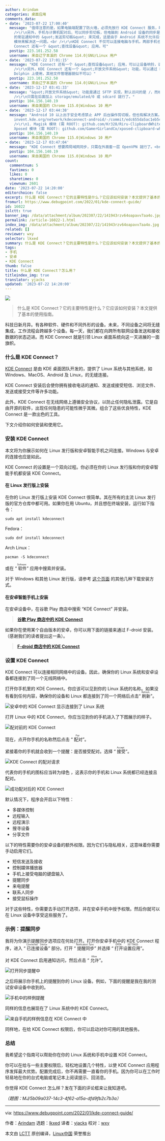 ```yaml
---
author: Arindam
categories: 桌面应用
comments_data:
- date: '2023-07-22 17:00:40'
  message: "值得注意的是，如果电脑端配置了防火墙，必须先放行 KDE Connect 服务，端口为 1714:1764/tcp|1714:1764/udp。<br
    />\r\n另外，手机与计算机配对后，可以同步剪切板，但电脑到 Android 设备的同步是自动进行的，手机到电脑的同步则必须点击 KDE Connect
    的常驻通知中的 &quot;发送剪切板&quot; 来完成，这是由于 Android 系统不允许后台运行的应用自动读取系统剪切板内容。据说可以通过一些 Magisk
    模块来解决这一问题。<br />\r\nKDE Connect 不仅可以连接电脑与手机，两部手机也可以进行配对，互相发送剪切板内容及文件。<br />\r\nKDE
    Connect 还有一个 &quot;查找设备&quot; 应用，可"
  postip: 223.101.252.58
  username: 来自辽宁本溪的 Chrome 114.0|GNU/Linux 用户
- date: '2023-07-22 17:01:15'
  message: "KDE Connect 还有一个 &quot;查找设备&quot; 应用，可以让设备响铃，说实话还挺实用的，但在 MIUI 14 上测试时发现当手机处于熄屏状态时，手机没法响铃，不知道是哪里的配置出了问题。<br
    />\r\n另外，KDE Connect 还有一个 &quot;开放文件系统&quot; 功能，可以通过 KDE 的 Dolphin 文件管理器直接查看已配对的设备中的文件。（应该是只能在
    Dolphin 上使用，其他文件管理器貌似不可以）"
  postip: 223.101.252.58
  username: 来自辽宁本溪的 Chrome 114.0|GNU/Linux 用户
- date: '2023-12-17 03:41:33'
  message: "&quot;开放文件系统&quot; 功能是通过 SFTP 实现，默认访问的是 /，而根目录没权限，所以会报错。<br />\r\n<br
    />\r\n只需在后面加上 storage/emulated/0 或 sdcard 就行了。"
  postip: 104.156.140.19
  username: 来自美国的 Chrome 115.0|Windows 10 用户
- date: '2023-12-17 03:44:38'
  message: "Android 10 以上出于安全考虑禁止 APP 后台操作剪切板，但也有解决方案。<br />\r\n<br />\r\n1. ADB 调试桥:
    invent.kde.org/network/kdeconnect-android/-/commit/edc655da5ac1eb5c3027c8556cc62037a1d4c5ac<br
    />\r\n1. Magisk 模块 (需 ROOT): github.com/Kr328/Riru-ClipboardWhitelist<br />\r\n2.
    Xposed 模块 (需 ROOT): github.com/GamerGirlandCo/xposed-clipboard-whitelist"
  postip: 104.156.140.19
  username: 来自美国的 Chrome 115.0|Windows 10 用户
- date: '2023-12-17 03:47:04'
  message: "KDE Connect 想要跨局域网同步，只需在外面套一层 OpenVPN 就行了。<br />\r\n<br />\r\n见：userbase.kde.org/KDEConnect#Running_KDE_Connect_over_OpenVPN"
  postip: 104.156.140.19
  username: 来自美国的 Chrome 115.0|Windows 10 用户
count:
  commentnum: 5
  favtimes: 0
  likes: 0
  sharetimes: 0
  viewnum: 2601
date: '2023-07-22 14:20:00'
editorchoice: false
excerpt: 什么是 KDE Connect？它的主要特性是什么？它应该如何安装？本文提供了基本的使用指南。
fromurl: https://www.debugpoint.com/2022/01/kde-connect-guide/
id: 16022
islctt: true
banner_img: /data/attachment/album/202307/22/141943rzv64oapavv7aa4o.jpg
permalink: /article-16022-1.html
index_img: /data/attachment/album/202307/22/141943rzv64oapavv7aa4o.jpg.thumb.jpg
related: []
reviewer: wxy
selector: lkxed
summary: 什么是 KDE Connect？它的主要特性是什么？它应该如何安装？本文提供了基本的使用指南。
tags:
- 手机
- 安卓
- KDE Connect
thumb: false
title: 什么是 KDE Connect？怎么用？
titleindex_img: true
translator: yjacks
updated: '2023-07-22 14:20:00'
---
```


![](/data/attachment/album/202307/22/141943rzv64oapavv7aa4o.jpg)



> 
> 什么是 KDE Connect？它的主要特性是什么？它应该如何安装？本文提供了基本的使用指南。
> 
> 
> 


科技日新月异。有各种软件、硬件和不同外形的设备。未来，不同设备之间将无缝集成，工作流程会跨越多个设备。每一天，我们都在向跨所有联网设备发送和接收数据的状态迈进。而 KDE Connect 就是引领 Linux 桌面系统向这一天进展的一面旗帜。


### 什么是 KDE Connect？


[KDE Connect](https://kdeconnect.kde.org/) 是由 KDE 桌面团队开发的，提供了 Linux 系统与其他系统，如 Windows、MacOS、Android 及 Linux，的无缝连接。


KDE Connect 安装后会使你拥有接收电话的通知、发送或接受短信、浏览文件、发送或接受文件等许多功能。


此外，KDE Connect 在无线网络上遵循安全协议，以防止任何隐私泄露。它是自由开源的软件，出现任何隐患的可能性微乎其微。组合了这些优良特性，KDE Connect 是一款出色的工具。


下文介绍你如何安装和使用它。


### 安装 KDE Connect


本文将为你展示如何在 Linux 发行版和安卓智能手机之间连接。Windows 与安卓的连接也应是如此。


KDE Connect 的设置是一个双向过程。你必须在你的 Linux 发行版和你的安卓智能手机都安装 KDE Connect。


#### 在 Linux 发行版上安装


在你的 Linux 发行版上安装 KDE Connect 很简单。其在所有的主流 Linux 发行版的官方仓库中都可用。如果你在用 Ubuntu，并且想在终端安装，运行如下指令：



```
sudo apt install kdeconnect

```

Fedora：



```
sudo dnf install kdeconnect

```

Arch Linux：



```
pacman -S kdeconnect

```

或在 “<ruby> 软件 <rt>  Software </rt></ruby>” 应用中搜索并安装。


对于 Windows 和其他 Linux 发行版，请参考 [这个页面](https://kdeconnect.kde.org/download.html) 的其他几种下载安装方式。


#### 在安卓智能手机上安装


在安卓设备中，在谷歌 Play 商店中搜索 “KDE Connect” 并安装。



> 
> **[谷歌 Play 商店中的 KDE Connect](https://play.google.com/store/apps/details?id=org.kde.kdeconnect_tp&hl=en_IN&gl=US)**
> 
> 
> 


如果你在使用某个自由版本的安卓，你可以用下面的链接来通过 F-droid 安装。（感谢我们的读者提出这一条）。



> 
> **[F-droid 商店中的 KDE Connect](https://f-droid.org/en/packages/org.kde.kdeconnect_tp/)**
> 
> 
> 


### 设置 KDE Connect


KDE Connect 可以连接相同网络中的设备。因此，确保你的 Linux 系统和安卓设备都连接到了同一个无线网络中。


打开你手机里的 KDE Connect。你应该可以见到你的 Linux 系统的名称。如果没有看到任何内容，确保你的设备和 Linux 都连接到了同一个网络后点击“<ruby> 刷新 <rt>  Refresh </rt></ruby>”。


![安卓中的 KDE Connect 显示连接到了 Linux 系统](/data/attachment/album/202307/22/142225qkhg7wfwyy2e2umz.jpg)


打开 Linux 中的 KDE Connect，你应当见到你的手机进入了下图展示的样子。


![配对前的 KDE Connect](/data/attachment/album/202307/22/142240cazmknbkb1mwin8m.jpg)


现在，点开你手机的名称然后点击 “<ruby> 配对 <rt>  Pair </rt></ruby>”。


紧接着你的手机就会收到一个提醒：是否接受配对。选择 “<ruby> 接受 <rt>  Accept </rt></ruby>”。


![KDE Connect 的配对请求](/data/attachment/album/202307/22/142253ldzb68lhh9b2h832.jpg)


代表你的手机的图标应当转为绿色 ，这表示你的手机和 Linux 系统都已经连接且配对。


![成功配对后的 KDE Connect](/data/attachment/album/202307/22/142306vz1147zmwa7zoa77.jpg)


默认情况下，程序会开启以下特性：


* 多媒体控制
* 远程输入
* 远程演示
* 搜寻设备
* 分享文件


以下的特性需要你的安卓设备的额外权限。因为它们与隐私相关，这意味着你需要手动启用它们。


* 短信发送及接收
* 控制媒体播放器
* 手机上接受电脑的键盘输入
* 提醒同步
* 来电提醒
* 联系人同步
* 接受鼠标操作


对于这些特性，你需要去手动打开选项，并在安卓手机中授予权限。然后你就可以在 Linux 设备中享受这些服务了。


### 示例：提醒同步


我将为你演示提醒同步选项应在何处打开。打开你安卓手机中的 KDE Connect 程序，进入 “<ruby> 已连接设备 <rt>  Connected Device </rt></ruby>” 部分。打开 “<ruby> 提醒同步 <rt>  Notification Sync </rt></ruby>” 并选择 “<ruby> 打开设置应用 <rt>  OPEN SETTINGS </rt></ruby>”。


对 KDE Connect 启用通知访问，然后点击 “<ruby> 允许 <rt>  Allow </rt></ruby>”。


![打开同步提醒中](/data/attachment/album/202307/22/142327czp2phbzcznpog0g.jpg)


之后将展示你手机上的提醒到你的 Linux 设备。例如，下面的提醒是我在我的测试安卓设备中收到的。


![手机中的样例提醒](/data/attachment/album/202307/22/142337hm6b4exigx2nbyiy.jpg)


同样的信息也展现在了 Linux 系统中的 KDE Connect。


![来自手机的样例信息在 KDE Connect 中](/data/attachment/album/202307/22/142346tkkfwuowu0ogj193.jpg)


同样地，在给 KDE Connect 权限后，你可以启动对你可用的其他服务。


### 总结


我希望这个指南可以帮助你在你的 Linux 系统和手机中设置 KDE Connect。


你可以在给与一些主要权限后，轻松地设置几个特性，以使 KDE Connect 应用程序发挥最大优势。配置完成后，你不再需要一直看你的手机。因为你可以在工作时轻易地在你的台式电脑或笔记本上阅读提示、回消息。


你觉得 KDE Connect 怎么样？发在下面的评论框来让我知道吧。


*（题图：MJ/5b09a037-14c3-4f62-a15a-dfd9fb2c7b3a）*




---


via: <https://www.debugpoint.com/2022/01/kde-connect-guide/>


作者：[Arindam](https://www.debugpoint.com/author/admin1/) 选题：[lkxed](https://github.com/lkxed) 译者：[yjacks](https://github.com/yjacks) 校对：[wxy](https://github.com/wxy)


本文由 [LCTT](https://github.com/LCTT/TranslateProject) 原创编译，[Linux中国](https://linux.cn/) 荣誉推出